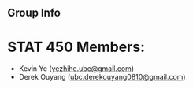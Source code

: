 ## Group Info
# STAT 450 Members:
* Kevin Ye (yezhihe.ubc@gmail.com)
* Derek Ouyang (ubc.derekouyang0810@gmail.com)
